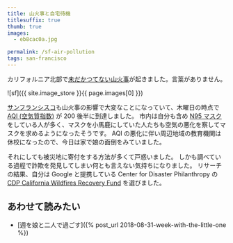```yaml
---
title: 山火事と自宅待機
titlesuffix: true
thumb: true
images:
  - eb8cac0a.jpg

permalink: /sf-air-pollution
tags: san-francisco
---
```


カリフォルニア北部で[未だかつてない山火事](https://en.wikipedia.org/wiki/Camp_Fire_(2018))が起きました。言葉がありません。

![sf]({{ site.image_store }}{{ page.images[0] }})

[サンフランシスコ](/t/san-francisco)も山火事の影響で大変なことになっていて、木曜日の時点で [AQI (空気質指数)](https://ja.wikipedia.org/wiki/%E7%A9%BA%E6%B0%97%E8%B3%AA%E6%8C%87%E6%95%B0) が 200 後半に到達しました。
市内は自分も含め [N95 マスク](https://ja.wikipedia.org/wiki/N95%E3%83%9E%E3%82%B9%E3%82%AF)をしている人が多く、マスクを小馬鹿にしていた人たちも空気の悪化を察してマスクを求めるようになったそうです。
AQI の悪化に伴い周辺地域の教育機関は休校になったので、今日は家で娘の面倒をみていました。

それにしても被災地に寄付をする方法が多くて戸惑いました。
しかも調べている過程で詐欺を発見してしまい何とも言えない気持ちになりました。
リサーチの結果、自分は Google と提携している Center for Disaster Philanthropy の [CDP California Wildfires Recovery Fund](https://disasterphilanthropy.org/cdp-fund/cdp-california-wildfires-recovery-fund/) を選びました。

## あわせて読みたい

- [週を娘と二人で過ごす]({% post_url 2018-08-31-week-with-the-little-one %})
